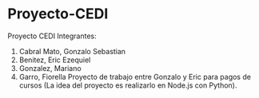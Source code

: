 # Proyecto-CEDI
Proyecto CEDI 
Integrantes: 
1. Cabral Mato, Gonzalo Sebastian 
2. Benitez, Eric Ezequiel
3. Gonzalez, Mariano
4. Garro, Fiorella
Proyecto de trabajo entre Gonzalo y Eric para pagos de cursos
(La idea del proyecto es realizarlo en Node.js con Python).
